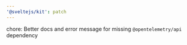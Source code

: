 ```yaml
---
'@sveltejs/kit': patch
---
```


chore: Better docs and error message for missing `@opentelemetry/api` dependency
